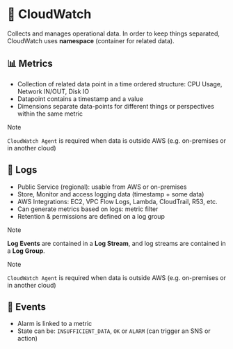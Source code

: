 # 🧭 CloudWatch

Collects and manages operational data. In order to keep things separated, CloudWatch uses **namespace** (container for related data).

## 📊 Metrics

- Collection of related data point in a time ordered structure: CPU Usage, Network IN/OUT, Disk IO
- Datapoint contains a timestamp and a value
- Dimensions separate data-points for different things or perspectives within the same metric

> [!NOTE]
> `CloudWatch Agent` is required when data is outside AWS (e.g. on-premises or in another cloud)

## 📒 Logs

- Public Service (regional): usable from AWS or on-premises
- Store, Monitor and access logging data (timestamp + some data)
- AWS Integrations: EC2, VPC Flow Logs, Lambda, CloudTrail, R53, etc.
- Can generate metrics based on logs: metric filter
- Retention & permissions are defined on a log group

> [!NOTE]
> **Log Events** are contained in a **Log Stream**, and log streams are contained in a **Log Group**.

> [!NOTE]
> `CloudWatch Agent` is required when data is outside AWS (e.g. on-premises or in another cloud)

## 🎉 Events 

- Alarm is linked to a metric
- State can be: `INSUFFICIENT_DATA`, `OK` or `ALARM` (can trigger an SNS or action)
